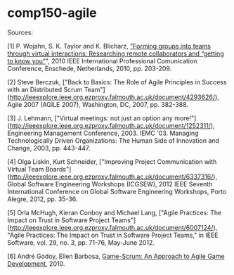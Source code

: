# comp150-agile
Sources:

[1] P. Wojahn, S. K. Taylor and K. Blicharz, ["Forming groups into teams through virtual interactions: Researching remote collaborators and “getting to know you”](http://ieeexplore.ieee.org.ezproxy.falmouth.ac.uk/document/5530009/)", 2010 IEEE International Professional Comunication Conference, Enschede, Netherlands, 2010, pp. 203-209.

[2] Steve Berczuk, ["Back to Basics: The Role of Agile Principles in Success with an Distributed Scrum Team"] (http://ieeexplore.ieee.org.ezproxy.falmouth.ac.uk/document/4293626/), Agile 2007 (AGILE 2007), Washington, DC, 2007, pp. 382-388.

[3] J. Lehmann, ["Virtual meetings: not just an option any more!"] (http://ieeexplore.ieee.org.ezproxy.falmouth.ac.uk/document/1252311/), Engineering Management Conference, 2003. IEMC '03. Managing Technologically Driven Organizations: The Human Side of Innovation and Change, 2003, pp. 443-447.

[4] Olga Liskin, Kurt Schneider, ["Improving Project Communication with Virtual Team Boards"] (http://ieeexplore.ieee.org.ezproxy.falmouth.ac.uk/document/6337316/), Global Software Engineering Workshops (ICGSEW), 2012 IEEE Seventh International Conference on Global Software Engineering Workshops, Porto Alegre, 2012, pp. 35-36.

[5] Orla McHugh, Kieran Conboy and Michael Lang, ["Agile Practices: The Impact on Trust in Software Project Teams"] (http://ieeexplore.ieee.org.ezproxy.falmouth.ac.uk/document/6007124/), "Agile Practices: The Impact on Trust in Software Project Teams," in IEEE Software, vol. 29, no. 3, pp. 71-76, May-June 2012.

[6] André Godoy, Ellen Barbosa, [Game-Scrum: An Approach to Agile Game Development](http://sbgames.org/papers/sbgames10/computing/short/Computing_short19.pdf), 2010.
